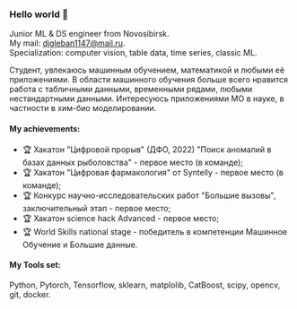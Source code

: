 ### Hello world 👋
Junior ML & DS engineer from Novosibirsk.  
My mail: <djgleban1147@mail.ru>.  
Specialization: computer vision, table data, time series, classic ML.  

Студент, увлекаюсь машинным обучением, математикой и любыми её приложениями. В области машинного обучения больше всего нравится работа с табличными данными, временными рядами, любыми нестандартными данными. Интересуюсь приложениями МО в науке, в частности в хим-био моделировании.

#### My achievements:
- 🏆 Хакатон "Цифровой прорыв" (ДФО, 2022) "Поиск аномалий в базах данных рыболовства" - первое место (в команде);
- 🏆 Хакатон "Цифровая фармакология" от Syntelly - первое место (в команде);
- 🏆 Конкурс научно-исследовательских работ "Большие вызовы", заключительный этап - первое место;
- 🏆 Хакатон science hack Advanced - первое место;
- 🏆 World Skills national stage - победитель в компетенции Машинное Обучение и Большие данные.

#### My Tools set:
Python, Pytorch, Tensorflow, sklearn, matplolib, CatBoost, scipy, opencv, git, docker.

